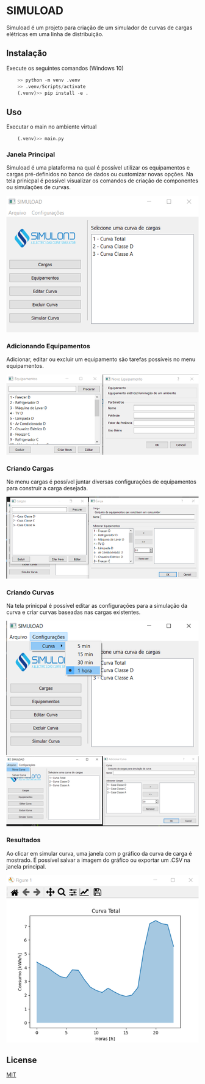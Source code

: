 # SIMULOAD
Simuload é um projeto para criação de um simulador de curvas de cargas elétricas em uma linha de distribuição.

## Instalação
Execute os seguintes comandos (Windows 10)
```python
    >> python -m venv .venv
    >> .venv/Scripts/activate
    (.venv)>> pip install -e .

```

## Uso
Executar o main no ambiente virtual
```python
    (.venv)>> main.py
```
### Janela Principal

Simuload é uma plataforma na qual é possível utilizar os equipamentos e cargas pré-definidos no banco de dados ou customizar novas opções. Na tela prinicpal é possível visualizar os comandos de criação de componentes ou simulações de curvas.


![Janela Principal](docs/readme-imgs/janela-prinicpal.png)

### Adicionando Equipamentos
Adicionar, editar ou excluir um equipamento são tarefas possíveis no menu equipamentos.


![Janelas Equipamentos](docs/readme-imgs/janela-equipamentos.png)

### Criando Cargas
No menu cargas é possível juntar diversas configurações de equipamentos para construir a carga desejada. 


![Janelas Cargas](docs/readme-imgs/janela-cargas.png)

### Criando Curvas
Na tela prinicpal é possível editar as configurações para a simulação da curva e criar curvas baseadas nas cargas existentes.


![Janelas Config](docs/readme-imgs/janela-curvas-config.png)
![Janelas Curva](docs/readme-imgs/janela-curvas.png)


### Resultados
Ao clicar em simular curva, uma janela com p gráfico da curva de carga é mostrado. É possível salvar a imagem do gráfico ou exportar um .CSV na janela principal.


![Janela Resultado](docs/readme-imgs/janela-resultado.png)

## License

[MIT](https://github.com/caleo-hub/simuload/blob/main/LICENSE)

